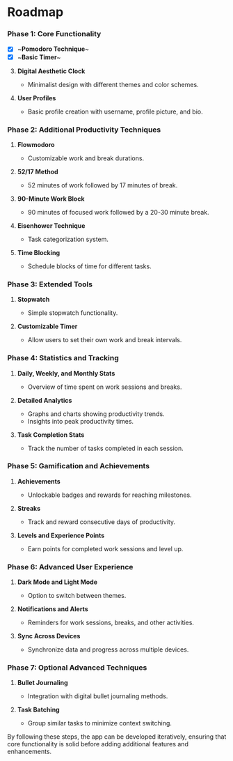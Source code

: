 # Roadmap

### Phase 1: Core Functionality
- [x] ~**Pomodoro Technique**~
- [x] ~**Basic Timer**~ 
3. **Digital Aesthetic Clock**
   - Minimalist design with different themes and color schemes.

4. **User Profiles**
   - Basic profile creation with username, profile picture, and bio.

### Phase 2: Additional Productivity Techniques
1. **Flowmodoro**
   - Customizable work and break durations.

2. **52/17 Method**
   - 52 minutes of work followed by 17 minutes of break.

3. **90-Minute Work Block**
   - 90 minutes of focused work followed by a 20-30 minute break.

4. **Eisenhower Technique**
   - Task categorization system.

5. **Time Blocking**
   - Schedule blocks of time for different tasks.

### Phase 3: Extended Tools
1. **Stopwatch**
   - Simple stopwatch functionality.

2. **Customizable Timer**
   - Allow users to set their own work and break intervals.

### Phase 4: Statistics and Tracking
1. **Daily, Weekly, and Monthly Stats**
   - Overview of time spent on work sessions and breaks.

2. **Detailed Analytics**
   - Graphs and charts showing productivity trends.
   - Insights into peak productivity times.

3. **Task Completion Stats**
   - Track the number of tasks completed in each session.

### Phase 5: Gamification and Achievements
1. **Achievements**
   - Unlockable badges and rewards for reaching milestones.

2. **Streaks**
   - Track and reward consecutive days of productivity.

3. **Levels and Experience Points**
   - Earn points for completed work sessions and level up.

### Phase 6: Advanced User Experience
1. **Dark Mode and Light Mode**
   - Option to switch between themes.

2. **Notifications and Alerts**
   - Reminders for work sessions, breaks, and other activities.

3. **Sync Across Devices**
   - Synchronize data and progress across multiple devices.

### Phase 7: Optional Advanced Techniques
1. **Bullet Journaling**
   - Integration with digital bullet journaling methods.

2. **Task Batching**
   - Group similar tasks to minimize context switching.

By following these steps, the app can be developed iteratively, ensuring that core functionality is solid before adding additional features and enhancements.

